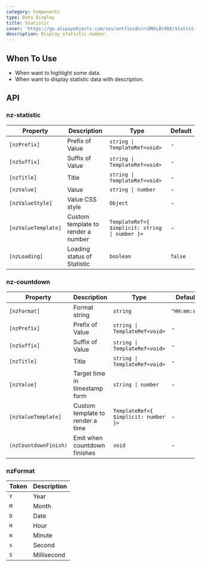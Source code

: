 ```yaml
---
category: Components
type: Data Display
title: Statistic
cover: 'https://gw.alipayobjects.com/zos/antfincdn/rcBNhLBrKbE/Statistic.svg'
description: Display statistic number.
---
```



## When To Use

- When want to highlight some data.
- When want to display statistic data with description.


## API

### nz-statistic

| Property            | Description                        | Type                                           | Default |
| ------------------- | ---------------------------------- | ---------------------------------------------- | ------- |
| `[nzPrefix]`        | Prefix of Value                    | `string \| TemplateRef<void>`                  | -       |
| `[nzSuffix]`        | Suffix of Value                    | `string \| TemplateRef<void>`                  | -       |
| `[nzTitle]`         | Title                              | `string \| TemplateRef<void>`                  | -       |
| `[nzValue]`         | Value                              | `string \| number`                             | -       |
| `[nzValueStyle]`    | Value CSS style                    | `Object`                                       | -       |
| `[nzValueTemplate]` | Custom template to render a number | `TemplateRef<{ $implicit: string \| number }>` | -       |
| `[nzLoading]`       | Loading status of Statistic        | `boolean`                                      | `false` |

### nz-countdown

| Property              | Description                      | Type                                 | Default      |
| --------------------- | -------------------------------- | ------------------------------------ | ------------ |
| `[nzFormat]`          | Format string                    | `string`                             | `"HH:mm:ss"` |
| `[nzPrefix]`          | Prefix of Value                  | `string \| TemplateRef<void>`        | -            |
| `[nzSuffix]`          | Suffix of Value                  | `string \| TemplateRef<void>`        | -            |
| `[nzTitle]`           | Title                            | `string \| TemplateRef<void>`        | -            |
| `[nzValue]`           | Target time in timestamp form    | `string \| number`                   | -            |
| `[nzValueTemplate]`   | Custom template to render a time | `TemplateRef<{ $implicit: number }>` | -            |
| `(nzCountdownFinish)` | Emit when countdown finishes     | `void`                               | -            |

### nzFormat

| Token | Description |
| ----- | ----------- |
| `Y`   | Year        |
| `M`   | Month       |
| `D`   | Date        |
| `H`   | Hour        |
| `m`   | Minute      |
| `s`   | Second      |
| `S`   | Millisecond |
